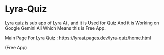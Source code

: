 # Lyra-Quiz
Lyra quiz is sub app of Lyra Ai , and it is Used for Quiz And it is Working on Google Gemini Ali Which Means this is Free App.


Main Page For Lyra Quiz : https://lyraai.pages.dev/lyra-quiz/home.html

(Free App)
